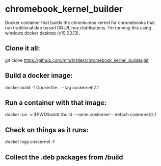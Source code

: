 # chromebook_kernel_builder
 Docker container that builds the chromiumos kernel for chromebooks that run traditional deb based GNU/Linux distributions.
I'm running this using windows docker desktop (v19.03.13).


## Clone it all:

git clone https://github.com/mrwhistles/chromebook_kernel_builder.git


## Build a docker image:

docker build -f Dockerfile . --tag coskernel:2.1



## Run a container with that image:

docker run -v $PWD/build/:/build --name coskernel --detach coskernel:2.1


## Check on things as it runs:

docker logs coskernel -f


## Collect the .deb packages from /build
